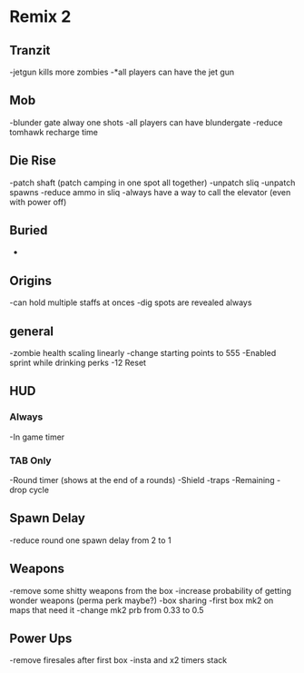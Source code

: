 # Remix 2

## Tranzit
-jetgun kills more zombies
-*all players can have the jet gun

## Mob
-blunder gate alway one shots
-all players can have blundergate
-reduce tomhawk recharge time

## Die Rise
-patch shaft (patch camping in one spot all together)
-unpatch sliq
-unpatch spawns
-reduce ammo in sliq
-always have a way to call the elevator (even with power off)

## Buried
-

## Origins
-can hold multiple staffs at onces
-dig spots are revealed always
 
## general
-zombie health scaling linearly 
-change starting points to 555
-Enabled sprint while drinking perks
-12 Reset

## HUD
### Always
-In game timer
### TAB Only
-Round timer (shows at the end of a rounds)
-Shield
-traps
-Remaining
-drop cycle

## Spawn Delay
-reduce round one spawn delay from 2 to 1

## Weapons 
-remove some shitty weapons from the box
-increase probability of getting wonder weapons (perma perk maybe?)
-box sharing
-first box mk2 on maps that need it
-change mk2 prb from 0.33 to 0.5

## Power Ups 
-remove firesales after first box
-insta and x2 timers stack


